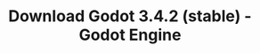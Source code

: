 ---
# Generated by /scripts/js/download_archive_generator !!! do not edit by hand !!!
title: 'Download Godot 3.4.2 (stable) - Godot Engine'
type: 'download/archive'
name: '3.4.2'
flavor: 'stable'
release_date: '2021-12-22T03:00:00-00:00'
release_notes: '/article/maintenance-release-godot-3-4-2/'
links:
  android.apk:
    name: 'android.apk'
    title: 'Android'
    caption: 'Universal APK (ARM64 + ARMv7 + x86_64 + x86)'
    tags:
      - 'APK download'
      - 'ARM64/v7'
      - 'x86 (64 & 32 bit)'
    hosts:
      github_builds:
        regular: 'https://github.com/godotengine/godot-builds/releases/download/3.4.2-stable/Godot_v3.4.2-stable_android_editor.apk'
        mono: '#'
      github:
        regular: 'https://github.com/godotengine/godot/releases/download/3.4.2-stable/Godot_v3.4.2-stable_android_editor.apk'
        mono: '#'
  macos.universal:
    name: 'macos.universal'
    title: 'macOS'
    caption: 'Universal (x86_64 + Apple Silicon)'
    tags:
      - 'Intel/Apple Silicon'
      - '64 bit'
    hosts:
      github_builds:
        regular: 'https://github.com/godotengine/godot-builds/releases/download/3.4.2-stable/Godot_v3.4.2-stable_osx.universal.zip'
        mono: 'https://github.com/godotengine/godot-builds/releases/download/3.4.2-stable/Godot_v3.4.2-stable_mono_osx.universal.zip'
      github:
        regular: 'https://github.com/godotengine/godot/releases/download/3.4.2-stable/Godot_v3.4.2-stable_osx.universal.zip'
        mono: 'https://github.com/godotengine/godot/releases/download/3.4.2-stable/Godot_v3.4.2-stable_mono_osx.universal.zip'
  windows.64:
    name: 'windows.64'
    title: 'Windows'
    caption: 'Standard (x86_64)'
    tags:
      - '64 bit'
    hosts:
      github_builds:
        regular: 'https://github.com/godotengine/godot-builds/releases/download/3.4.2-stable/Godot_v3.4.2-stable_win64.exe.zip'
        mono: 'https://github.com/godotengine/godot-builds/releases/download/3.4.2-stable/Godot_v3.4.2-stable_mono_win64.zip'
      github:
        regular: 'https://github.com/godotengine/godot/releases/download/3.4.2-stable/Godot_v3.4.2-stable_win64.exe.zip'
        mono: 'https://github.com/godotengine/godot/releases/download/3.4.2-stable/Godot_v3.4.2-stable_mono_win64.zip'
  linux_server.headless.64:
    name: 'linux_server.headless.64'
    title: 'Linux Server'
    caption: 'Headless (x86_64)'
    tags:
      - '64 bit'
      - 'Headless'
    hosts:
      github_builds:
        regular: 'https://github.com/godotengine/godot-builds/releases/download/3.4.2-stable/Godot_v3.4.2-stable_linux_headless.64.zip'
        mono: 'https://github.com/godotengine/godot-builds/releases/download/3.4.2-stable/Godot_v3.4.2-stable_mono_linux_headless_64.zip'
      github:
        regular: 'https://github.com/godotengine/godot/releases/download/3.4.2-stable/Godot_v3.4.2-stable_linux_headless.64.zip'
        mono: 'https://github.com/godotengine/godot/releases/download/3.4.2-stable/Godot_v3.4.2-stable_mono_linux_headless_64.zip'
  web:
    name: 'web'
    title: 'Web editor'
    caption: ''
    tags:
      - 'Self-hosted'
      - 'Cross-platform'
    hosts:
      github_builds:
        regular: 'https://github.com/godotengine/godot-builds/releases/download/3.4.2-stable/Godot_v3.4.2-stable_web_editor.zip'
        mono: '#'
      github:
        regular: 'https://github.com/godotengine/godot/releases/download/3.4.2-stable/Godot_v3.4.2-stable_web_editor.zip'
        mono: '#'
  linux.64:
    name: 'linux.64'
    title: 'Linux'
    caption: 'Standard (x86_64)'
    tags:
      - '64 bit'
    hosts:
      github_builds:
        regular: 'https://github.com/godotengine/godot-builds/releases/download/3.4.2-stable/Godot_v3.4.2-stable_x11.64.zip'
        mono: 'https://github.com/godotengine/godot-builds/releases/download/3.4.2-stable/Godot_v3.4.2-stable_mono_x11_64.zip'
      github:
        regular: 'https://github.com/godotengine/godot/releases/download/3.4.2-stable/Godot_v3.4.2-stable_x11.64.zip'
        mono: 'https://github.com/godotengine/godot/releases/download/3.4.2-stable/Godot_v3.4.2-stable_mono_x11_64.zip'
  linux.32:
    name: 'linux.32'
    title: 'Linux'
    caption: 'Standard (x86)'
    tags:
      - '32 bit'
    hosts:
      github_builds:
        regular: 'https://github.com/godotengine/godot-builds/releases/download/3.4.2-stable/Godot_v3.4.2-stable_x11.32.zip'
        mono: 'https://github.com/godotengine/godot-builds/releases/download/3.4.2-stable/Godot_v3.4.2-stable_mono_x11_32.zip'
      github:
        regular: 'https://github.com/godotengine/godot/releases/download/3.4.2-stable/Godot_v3.4.2-stable_x11.32.zip'
        mono: 'https://github.com/godotengine/godot/releases/download/3.4.2-stable/Godot_v3.4.2-stable_mono_x11_32.zip'
  windows.32:
    name: 'windows.32'
    title: 'Windows'
    caption: 'Standard (x86)'
    tags:
      - '32 bit'
    hosts:
      github_builds:
        regular: 'https://github.com/godotengine/godot-builds/releases/download/3.4.2-stable/Godot_v3.4.2-stable_win32.exe.zip'
        mono: 'https://github.com/godotengine/godot-builds/releases/download/3.4.2-stable/Godot_v3.4.2-stable_mono_win32.zip'
      github:
        regular: 'https://github.com/godotengine/godot/releases/download/3.4.2-stable/Godot_v3.4.2-stable_win32.exe.zip'
        mono: 'https://github.com/godotengine/godot/releases/download/3.4.2-stable/Godot_v3.4.2-stable_mono_win32.zip'
  linux_server.64:
    name: 'linux_server.64'
    title: 'Linux Server'
    caption: 'Standard (x86_64)'
    tags:
      - '64 bit'
    hosts:
      github_builds:
        regular: 'https://github.com/godotengine/godot-builds/releases/download/3.4.2-stable/Godot_v3.4.2-stable_linux_server.64.zip'
        mono: 'https://github.com/godotengine/godot-builds/releases/download/3.4.2-stable/Godot_v3.4.2-stable_mono_linux_server_64.zip'
      github:
        regular: 'https://github.com/godotengine/godot/releases/download/3.4.2-stable/Godot_v3.4.2-stable_linux_server.64.zip'
        mono: 'https://github.com/godotengine/godot/releases/download/3.4.2-stable/Godot_v3.4.2-stable_mono_linux_server_64.zip'
  aar_library:
    name: 'aar_library'
    title: 'AAR library'
    caption: ''
    tags:
      - 'Android plugins'
      - 'Java'
      - 'Kotlin'
    hosts:
      github_builds:
        regular: 'https://github.com/godotengine/godot-builds/releases/download/3.4.2-stable/godot-lib.3.4.2.stable.release.aar'
        mono: 'https://github.com/godotengine/godot-builds/releases/download/3.4.2-stable/godot-lib.3.4.2.stable.mono.release.aar'
      github:
        regular: 'https://github.com/godotengine/godot/releases/download/3.4.2-stable/godot-lib.3.4.2.stable.release.aar'
        mono: 'https://github.com/godotengine/godot/releases/download/3.4.2-stable/godot-lib.3.4.2.stable.mono.release.aar'
  templates:
    name: 'templates'
    title: 'Export templates'
    caption: ''
    tags:
      - 'Used to export your games to all supported platforms'
    hosts:
      github_builds:
        regular: 'https://github.com/godotengine/godot-builds/releases/download/3.4.2-stable/Godot_v3.4.2-stable_export_templates.tpz'
        mono: 'https://github.com/godotengine/godot-builds/releases/download/3.4.2-stable/Godot_v3.4.2-stable_mono_export_templates.tpz'
      github:
        regular: 'https://github.com/godotengine/godot/releases/download/3.4.2-stable/Godot_v3.4.2-stable_export_templates.tpz'
        mono: 'https://github.com/godotengine/godot/releases/download/3.4.2-stable/Godot_v3.4.2-stable_mono_export_templates.tpz'
primaryPlatforms:
  - 'android.apk'
  - 'macos.universal'
  - 'windows.64'
  - 'linux_server.headless.64'
  - 'web'
  - 'templates'
---